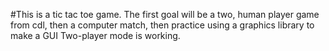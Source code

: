 #This is a tic tac toe game. The first goal will be a two, human player game from cdl, then a computer match, then practice using a graphics library to make a GUI
Two-player mode is working.
